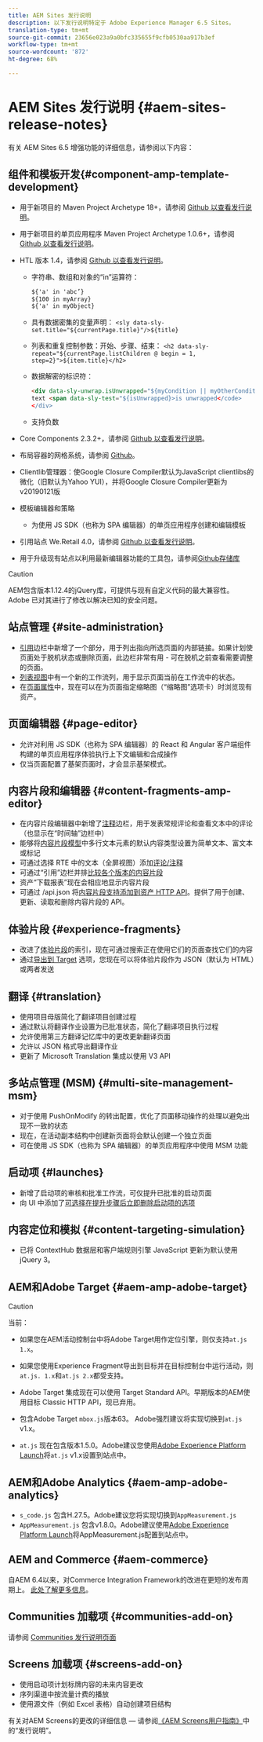 ```yaml
---
title: AEM Sites 发行说明
description: 以下发行说明特定于 Adobe Experience Manager 6.5 Sites。
translation-type: tm+mt
source-git-commit: 23656e023a9a0bfc335655f9cfb0530aa917b3ef
workflow-type: tm+mt
source-wordcount: '872'
ht-degree: 68%

---
```



# AEM Sites 发行说明 {#aem-sites-release-notes}

有关 AEM Sites 6.5 增强功能的详细信息，请参阅以下内容：

## 组件和模板开发{#component-amp-template-development}

* 用于新项目的 Maven Project Archetype 18+，请参阅 [Github 以查看发行说明](https://github.com/Adobe-Marketing-Cloud/aem-project-archetype/releases)。
* 用于新项目的单页应用程序 Maven Project Archetype 1.0.6+，请参阅 [Github 以查看发行说明](https://github.com/adobe/aem-spa-project-archetype/releases)。
* HTL 版本 1.4，请参阅 [Github 以查看发行说明](https://github.com/adobe/htl-spec/releases/tag/1.4)。

   * 字符串、数组和对象的“in”运算符：

      ```html
      ${'a' in 'abc’}
      ${100 in myArray}
      ${'a' in myObject}
      ```

   * 具有数据密集的变量声明：
      `<sly data-sly-set.title="${currentPage.title}"/>${title}`

   * 列表和重复控制参数：开始、步骤、结束：
      `<h2 data-sly-repeat="${currentPage.listChildren @ begin = 1, step=2}">${item.title}</h2>`

   * 数据解密的标识符：

      ```html
      <div data-sly-unwrap.isUnwrapped="${myCondition || myOtherCondition}">
      text <span data-sly-test="${isUnwrapped}>is unwrapped</code>
      </div>
      ```

   * 支持负数

* Core Components 2.3.2+，请参阅 [Github 以查看发行说明](https://github.com/Adobe-Marketing-Cloud/aem-core-wcm-components/releases)。
* 布局容器的网格系统，请参阅 [Github](https://github.com/Adobe-Marketing-Cloud/aem-responsivegrid)。
* Clientlib管理器：使Google Closure Compiler默认为JavaScript clientlibs的微化（旧默认为Yahoo YUI），并将Google Closure Compiler更新为v20190121版
* 模板编辑器和策略

   * 为使用 JS SDK（也称为 SPA 编辑器）的单页应用程序创建和编辑模板

* 引用站点 We.Retail 4.0，请参阅 [Github 以查看发行说明](https://github.com/Adobe-Marketing-Cloud/aem-sample-we-retail/releases)。
* 用于升级现有站点以利用最新编辑器功能的工具包，请参阅[Github存储库](https://github.com/adobe/aem-modernize-tools)

>[!CAUTION]
>
>AEM包含版本1.12.4的jQuery库，可提供与现有自定义代码的最大兼容性。 Adobe 已对其进行了修改以解决已知的安全问题。

## 站点管理  {#site-administration}

* [引用](/help/sites-authoring/author-environment-tools.md#references)边栏中新增了一个部分，用于列出指向所选页面的内部链接。如果计划使页面处于脱机状态或删除页面，此边栏非常有用 - 可在脱机之前查看需要调整的页面。
* [列表视图](/help/sites-authoring/basic-handling.md#list-view)中有一个新的工作流列，用于显示页面当前在工作流中的状态。
* 在[页面属性](/help/sites-authoring/editing-page-properties.md)中，现在可以在为页面指定缩略图（“缩略图”选项卡）时浏览现有资产。

## 页面编辑器 {#page-editor}

* 允许对利用 JS SDK（也称为 SPA 编辑器）的 React 和 Angular 客户端组件构建的单页应用程序体验执行上下文编辑和合成操作
* 仅当页面配置了基架页面时，才会显示基架模式。

## 内容片段和编辑器 {#content-fragments-amp-editor}

* 在内容片段编辑器中新增了[注释](/help/assets/content-fragments/content-fragments-variations.md#viewing-editing-deleting-annotations)边栏，用于发表常规评论和查看文本中的评论（也显示在“时间轴”边栏中）
* 能够将[内容片段模型](/help/assets/content-fragments/content-fragments-models.md)中多行文本元素的默认内容类型设置为简单文本、富文本或标记
* 可通过选择 RTE 中的文本（全屏视图）添加[评论/注释](/help/assets/content-fragments/content-fragments-variations.md#annotating-a-content-fragment)
* 可通过“引用”边栏并排[比较各个版本的内容片段](/help/assets/content-fragments/content-fragments-managing.md#comparing-fragment-versions)
* 资产“下载报表”现在会相应地显示内容片段
* 可通过 /api.json 将[内容片段支持添加到资产 HTTP API](/help/assets/assets-api-content-fragments.md)。提供了用于创建、更新、读取和删除内容片段的 API。

## 体验片段 {#experience-fragments}

* 改进了[体验片段](/help/sites-authoring/experience-fragments.md)的索引，现在可通过搜索正在使用它们的页面查找它们的内容
* 通过[导出到 Target](/help/sites-administering/experience-fragments-target.md) 选项，您现在可以将体验片段作为 JSON（默认为 HTML）或两者发送

## 翻译 {#translation}

* 使用项目母版简化了翻译项目创建过程
* 通过默认将翻译作业设置为已批准状态，简化了翻译项目执行过程
* 允许使用第三方翻译记忆库中的更改更新翻译页面
* 允许以 JSON 格式导出翻译作业
* 更新了 Microsoft Translation 集成以使用 V3 API

## 多站点管理 (MSM) {#multi-site-management-msm}

* 对于使用 PushOnModify 的转出配置，优化了页面移动操作的处理以避免出现不一致的状态
* 现在，在活动副本结构中创建新页面将会默认创建一个独立页面
* 可在使用 JS SDK（也称为 SPA 编辑器）的单页应用程序中使用 MSM 功能

## 启动项 {#launches}

* 新增了启动项的审核和批准工作流，可仅提升已批准的启动页面
* 向 UI 中添加了[可选择在提升步骤后立即删除启动项的选项](/help/sites-authoring/launches-promoting.md#promoting-launch-pages)

## 内容定位和模拟  {#content-targeting-simulation}

* 已将 ContextHub 数据层和客户端规则引擎 JavaScript 更新为默认使用 jQuery 3。

## AEM和Adobe Target {#aem-amp-adobe-target}

>[!CAUTION]
>
>当前：
>
>* 如果您在AEM活动控制台中将Adobe Target用作定位引擎，则仅支持`at.js 1.x`。
   >
   >
* 如果您使用Experience Fragment导出到目标并在目标控制台中运行活动，则`at.js. 1.x`和`at.js 2.x`都受支持。


* Adobe Target 集成现在可以使用 Target Standard API。早期版本的AEM使用目标 Classic HTTP API，现已弃用。
* 包含Adobe Target `mbox.js`版本63。 Adobe强烈建议将实现切换到`at.js` v1.x。
* `at.js` 现在包含版本1.5.0。Adobe建议您使用[Adobe Experience Platform Launch](https://www.adobe.com/experience-platform/launch.html)将`at.js` v1.x设置到站点中。

## AEM和Adobe Analytics {#aem-amp-adobe-analytics}

* `s_code.js` 包含H.27.5。Adobe建议您将实现切换到`AppMeasurement.js`
* `AppMeasurement.js` 包含v1.8.0。Adobe建议使用[Adobe Experience Platform Launch](https://www.adobe.com/experience-platform/launch.html)将AppMeasurement.js配置到站点中。

## AEM and Commerce {#aem-commerce}

自AEM 6.4以来，对Commerce Integration Framework的改进在更短的发布周期上。 [此处了解更多信息](https://www.adobe.io/apis/experiencecloud/commerce-integration-framework/docs.html)。

## Communities 加载项 {#communities-add-on}

请参阅 [Communities 发行说明页面](../release-notes/communities-release-notes.md)

## Screens 加载项  {#screens-add-on}

* 使用启动项计划标牌内容的未来内容更改
* 序列渠道中按流量计费的播放
* 使用源文件（例如 Excel 表格）自动创建项目结构

有关对AEM Screens的更改的详细信息 — 请参阅[《AEM Screens用户指南》](https://docs.adobe.com/content/help/zh-Hans/experience-manager-screens/user-guide/aem-screens-introduction.html)中的“发行说明”。
